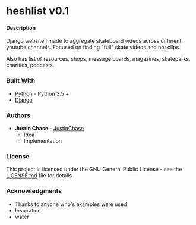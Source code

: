 # heshlist v0.1

#### Description
Django website I made to aggregate skateboard videos across different youtube channels. Focused on finding "full" skate videos and not clips.

Also has list of resources, shops, message boards, magazines, skateparks, charities, podcasts.

### Built With
* [Python](https://www.python.org/) - Python 3.5 +
* [Django](https://www.djangoproject.com/)


### Authors
* **Justin Chase** - [JustinChase](https://github.com/jujum4n)
    - Idea 
    - Implementation

### License
This project is licensed under the GNU General Public License - see the [LICENSE.md](LICENSE.md) file for details

### Acknowledgments
* Thanks to anyone who's examples were used
* Inspiration
* water

